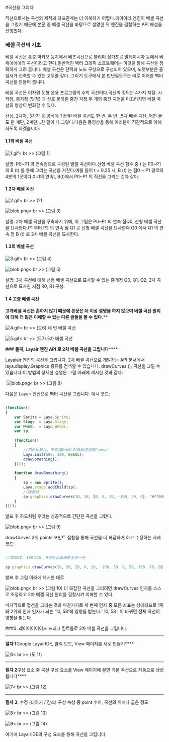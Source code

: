 #곡선을 그리다



직선으로서는 곡선의 제작과 좌표관계는 더 이해하기 어렵다.레이아라 엔진이 베셀 곡선을 그렸기 때문에 본문 중 베셀 곡선을 바탕으로 설명한 뒤 엔진을 결합하는 API 해설을 진행했다.



### **베셀 곡선의 기초**

베셀 곡선은 홍콩 마카오 등지에서 베즈곡선으로 불리며 싱가포르 말레이시아 등에서 베제에에에의 곡선이라고 한다.일반적인 벡터 그래픽 소프트웨어는 이것을 통해 곡선을 정확하게 그려 줍니다. 베셀 곡선은 단락과 노드 구성으로 구성되어 있으며, 노랫부분은 줄임새가 신축할 수 있는 고무줄 같다. 그리기 도구에서 본 만년필도구는 바로 이러한 벡터 곡선을 만들어 줍니다.

베셀 곡선은 이차원 도형 응용 프로그램의 수학 곡선이다.곡선의 정의는 4가지 지점: 시작점, 종지점 (닻점) 과 상호 분리된 중간 지점.두 개의 중간 지점을 미끄러지면 베셀 곡선의 형상이 변화할 수 있다.

선성, 2차자, 3차자 등 공식에 기반된 바셀 곡선도 한 번, 두 번...5차 베셀 곡선, 어떤 글도 한 계단, 2계단...한 말이 다 그렇다.다음은 동영상을 통해 여러분이 직관적으로 이해하도록 하겠습니다:

#### **1.1회 베셀 곡선**

​![1.gif](gif/1.gif)< br >>
(그림 1)

설명: P0~P1 의 연속점으로 구성된 벨젤 곡선이다.선형 베셀 곡선 함수 중 t 는 P0~P1 의 B (t) 를 통해 그리는 곡선을 거친다.예를 들어 t = 0.25 시, B (t) 는 점0 ~ P1 경로의 4분의 1곳이다.0~1의 연속t, B(t)에서 P0~P1 의 직선을 그리는 것과 같다.

#### **1.2차 베셀 곡선**

​![2.gif](gif/2.gif)< br >>
(2)

​![blob.png](img/1.png)< br >>
(그림 3)

설명: 2차 베셀 곡선을 구축하기 위해, 이 그림은 P0~P1 의 연속 점Q0, 선형 베셀 곡선을 묘사한다.P1 부터 P2 의 연속 점 Q1 로 선형 베셀 곡선을 묘사한다.Q0 에서 Q1 의 연속 점 B (t) 로 2차 베셀 곡선을 묘사한다.

#### **1.3회 베셀 곡선**

​![3.gif](gif/3.gif)< br >>
(그림 4)

​![blob.png](img/2.png)< br >>
(그림 5)

설명: 3차 곡선에 대해 선형 베셀 곡선으로 묘사할 수 있는 중개점 Q0, Q1, Q2, 2차 곡선으로 묘사한 지점 R0, R1 구성.

#### **1.4 고층 베셀 곡선**

**고계베셀 곡선은 흔하지 않기 때문에 본문은 더 이상 설명을 하지 않으며 베셀 곡선 원리에 대해 더 많은 이해할 수 있는 다른 글들을 볼 수 있다.****

​![4.gif](gif/4.gif)< br >>
(도6) 네 번 베셀 곡선

​![5.gif](gif/5.gif)< br >>
(도7) 5차 베셀 곡선



**###** **둘째, Layair 엔진 API 로 2차 베셀 곡선을 그립니다******

Layaiair 엔진의 곡선을 그립니다. 2차 베셀 곡선으로 개발자는 API 문서에서 laya.display.Graphics 종류를 검색할 수 있습니다. drawCurves (), 곡선을 그릴 수 있습니다.이 방법의 상세한 설명은 그림 아래에 제시한 것과 같다:



​        ![blob.png](img/3.png)< br >>
(그림 8)

다음은 Layair 엔진으로 벡터 곡선을 그립니다. 예시 코드:


```javascript

(function()
{
    var Sprite = Laya.Sprite;
    var Stage  = Laya.Stage;
    var WebGL  = Laya.WebGL;
    var sp;
 
    (function()
    {
        //初始化舞台，不支持WebGL时自动切换至Canvas
        Laya.init(500, 300, WebGL);
        drawSomething();
    })();
 
    function drawSomething()
    {
        sp = new Sprite();
        Laya.stage.addChild(sp);
        //画曲线
        sp.graphics.drawCurves(10, 58, [0, 0, 19, -100, 39, 0], "#ff0000", 3);
    }
})();
```


발표 후 하도처럼 우리는 성공적으로 간단한 곡선을 그렸다.

​![blob.png](img/4.png)< br >>
(그림 9)

drawCurves 3위 points 포인트 집합을 통해 곡선을 더 복잡하게 하고 수정하는 사례 코드:


```javascript

//增加58, 100与78, 0坐标让曲线更复杂一些
   
sp.graphics.drawCurves(10, 58, [0, 0, 19, -100, 39, 0, 58, 100, 78, 0], "#ff0000", 3);
```


발표 후 그림 아래에 제시한 대로

​![blob.png](img/5.png)< br >>
(그림 10)
더 복잡한 곡선을 그리려면 drawCurves 인자를 스스로 조정하고 2차 베젤 곡선 원리를 결합시켜 이해할 수 있다.

마지막으로 접선을 그리는 것과 마찬가지로 세 번째 인자 중 모든 좌표는 상대좌표로 1위와 2위의 인자 인자가 되는 ‘10, 58’에 영향을 받는다.‘ 10, 58 ’ 이 바뀌면 전체 곡선이 영향을 받는다.



###3. 레이어이어이드 드래그 컨트롤로 2차 베셀 곡선을 그립니다.
****
​**절차 1**Google LayairIDE, 클릭 모드, View 페이지를 새로 만들기****

​![6](img/6.png)< br >>
(도 11)
****
**절차 2**구성 요소 중 곡선 구성 요소를 View 페이지에 끌면 기본 곡선으로 자동으로 생성됩니다****

​![7](img/7.png)< br >>
(그림 12)
****
**절차 3**: 수정 (더하기 / 감소) 구성 속성 중 point 수치, 곡선의 위치나 굽은 정도

​![8](img/8.png)< br >>
(그림 13)

​![9](img/9.png)< br >>
(그림 14)

여기에 LayairIDE의 구성 요소를 통해 곡선을 그립니다.